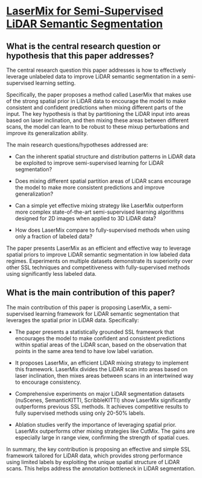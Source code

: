 # [LaserMix for Semi-Supervised LiDAR Semantic Segmentation](https://arxiv.org/abs/2207.00026)

## What is the central research question or hypothesis that this paper addresses?

 The central research question this paper addresses is how to effectively leverage unlabeled data to improve LiDAR semantic segmentation in a semi-supervised learning setting. 

Specifically, the paper proposes a method called LaserMix that makes use of the strong spatial prior in LiDAR data to encourage the model to make consistent and confident predictions when mixing different parts of the input. The key hypothesis is that by partitioning the LiDAR input into areas based on laser inclination, and then mixing these areas between different scans, the model can learn to be robust to these mixup perturbations and improve its generalization ability.

The main research questions/hypotheses addressed are:

- Can the inherent spatial structure and distribution patterns in LiDAR data be exploited to improve semi-supervised learning for LiDAR segmentation? 

- Does mixing different spatial partition areas of LiDAR scans encourage the model to make more consistent predictions and improve generalization?

- Can a simple yet effective mixing strategy like LaserMix outperform more complex state-of-the-art semi-supervised learning algorithms designed for 2D images when applied to 3D LiDAR data?

- How does LaserMix compare to fully-supervised methods when using only a fraction of labeled data?

The paper presents LaserMix as an efficient and effective way to leverage spatial priors to improve LiDAR semantic segmentation in low labeled data regimes. Experiments on multiple datasets demonstrate its superiority over other SSL techniques and competitiveness with fully-supervised methods using significantly less labeled data.


## What is the main contribution of this paper?

 The main contribution of this paper is proposing LaserMix, a semi-supervised learning framework for LiDAR semantic segmentation that leverages the spatial prior in LiDAR data. Specifically:

- The paper presents a statistically grounded SSL framework that encourages the model to make confident and consistent predictions within spatial areas of the LiDAR scan, based on the observation that points in the same area tend to have low label variation. 

- It proposes LaserMix, an efficient LiDAR mixing strategy to implement this framework. LaserMix divides the LiDAR scan into areas based on laser inclination, then mixes areas between scans in an intertwined way to encourage consistency.

- Comprehensive experiments on major LiDAR segmentation datasets (nuScenes, SemanticKITTI, ScribbleKITTI) show LaserMix significantly outperforms previous SSL methods. It achieves competitive results to fully supervised methods using only 20-50% labels.

- Ablation studies verify the importance of leveraging spatial prior. LaserMix outperforms other mixing strategies like CutMix. The gains are especially large in range view, confirming the strength of spatial cues.

In summary, the key contribution is proposing an effective and simple SSL framework tailored for LiDAR data, which provides strong performance using limited labels by exploiting the unique spatial structure of LiDAR scans. This helps address the annotation bottleneck in LiDAR segmentation.
